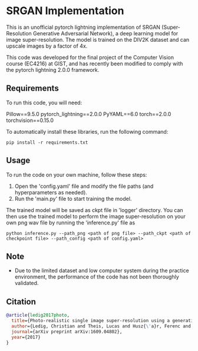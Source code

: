 # SRGAN Implementation

This is an unofficial pytorch lightning implementation of SRGAN (Super-Resolution Generative Adversarial Network), a deep learning model for image super-resolution. The model is trained on the DIV2K dataset and can upscale images by a factor of 4x.

This code was developed for the final project of the Computer Vision course (EC4216) at GIST, and has recently been modified to comply with the pytorch lightning 2.0.0 framework.

## Requirements
 
To run this code, you will need:

Pillow==9.5.0
pytorch_lightning==2.0.0
PyYAML==6.0
torch==2.0.0
torchvision==0.15.0

To automatically install these libraries, run the following command:

```pip install -r requirements.txt```

## Usage

To run the code on your own machine, follow these steps:

1. Open the 'config.yaml' file and modify the file paths (and hyperparameters as needed).
2. Run the 'main.py' file to start training the model.

The trained model will be saved as ckpt file in 'logger' directory. You can then use the trained model to perform the image super-resolution on your own png wav file by running the 'inference.py' file as

```python inference.py --path_png <path of png file> --path_ckpt <path of checkpoint file> --path_config <path of config.yaml>```


## Note
- Due to the limited dataset and low computer system during the practice environment, the performance of the code has not been thoroughly validated.

## Citation

```bibtex
@article{ledig2017photo,
  title={Photo-realistic single image super-resolution using a generative adversarial network},
  author={Ledig, Christian and Theis, Lucas and Husz{\'a}r, Ferenc and Caballero, Jose and Cunningham, Andrew and Acosta, Alejandro and Aitken, Andrew and Tejani, Alykhan and Totz, Johannes and Wang, Zehan and others},
  journal={arXiv preprint arXiv:1609.04802},
  year={2017}
}
```

